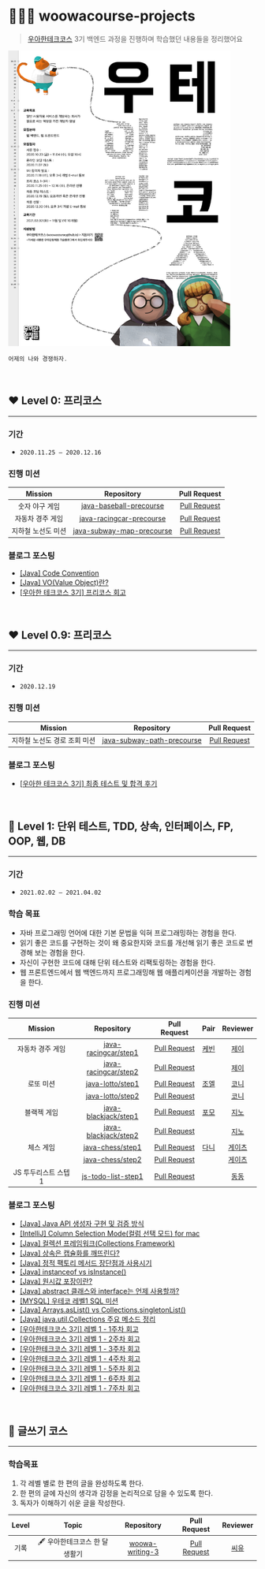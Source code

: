 # **👨🏻‍💻 woowacourse-projects**

> [우아한테크코스](https://woowacourse.github.io/) 3기 백엔드 과정을 진행하며 학습했던 내용들을 정리했어요

<img src='./image/techcourse_poster_3nd.jpeg' width="450" height="600">

```java
어제의 나와 경쟁하자. 
```

<br>

## **♥️ Level 0: 프리코스**

---

### **기간**

- `2020.11.25 – 2020.12.16`

### **진행 미션**

|Mission |Repository |Pull Request |
|:------:|:---------:|:-----------:|
|숫자 야구 게임|[java-baseball-precourse](https://github.com/Livenow14/java-baseball-precourse/tree/livenow)|[Pull Request](https://github.com/woowacourse/java-baseball-precourse/pull/272)|
|자동차 경주 게임|[java-racingcar-precourse](https://github.com/Livenow14/java-racingcar-precourse/tree/livenow)|[Pull Request](https://github.com/woowacourse/java-racingcar-precourse/pull/263)|
|지하철 노선도 미션|[java-subway-map-precourse](https://github.com/Livenow14/java-subway-map-precourse/tree/livenow)|[Pull Request](https://github.com/woowacourse/java-subway-map-precourse/pull/10)|

### **블로그 포스팅**

- [[Java] Code Convention](https://velog.io/@livenow/Java-Code-Convention)
- [[Java] VO(Value Object)란?](https://velog.io/@livenow/Java-VOValue-Object%EB%9E%80)
- [[우아한 테크코스 3기] 프리코스 회고](https://velog.io/@livenow/%EC%9A%B0%EC%95%84%ED%95%9C-%ED%85%8C%ED%81%AC%EC%BD%94%EC%8A%A4-3%EA%B8%B0-%ED%94%84%EB%A6%AC%EC%BD%94%EC%8A%A4-%ED%9A%8C%EA%B3%A0)

<br>

## **❤️ Level 0.9: 프리코스**

---

### **기간**

- `2020.12.19`

### **진행 미션**

|Mission |Repository |Pull Request |
|:------:|:---------:|:-----------:|
|지하철 노선도 경로 조회 미션|[java-subway-path-precourse](https://github.com/Livenow14/java-subway-path-precourse/tree/livenow)|[Pull Request](https://github.com/woowacourse/java-subway-path-precourse/pull/99)|

### **블로그 포스팅**

- [[우아한 테크코스 3기] 최종 테스트 및 합격 후기](https://velog.io/@livenow/%EC%9A%B0%EC%95%84%ED%95%9C-%ED%85%8C%ED%81%AC%EC%BD%94%EC%8A%A4-3%EA%B8%B0-%EC%B5%9C%EC%A2%85-%ED%85%8C%EC%8A%A4%ED%8A%B8-%EB%B0%8F-%ED%95%A9%EA%B2%A9-%ED%9B%84%EA%B8%B0)

<br>

## **🧡 Level 1: 단위 테스트, TDD, 상속, 인터페이스, FP, OOP, 웹, DB**

---

### **기간**

- `2021.02.02 – 2021.04.02`

### **학습 목표**

- 자바 프로그래밍 언어에 대한 기본 문법을 익혀 프로그래밍하는 경험을 한다.
- 읽기 좋은 코드를 구현하는 것이 왜 중요한지와 코드를 개선해 읽기 좋은 코드로 변경해 보는 경험을 한다.
- 자신이 구현한 코드에 대해 단위 테스트와 리팩토링하는 경험을 한다.
- 웹 프론트엔드에서 웹 백엔드까지 프로그래밍해 웹 애플리케이션을 개발하는 경험을 한다.

### **진행 미션**

|Mission |Repository |Pull Request |Pair | Reviewer |
|:------:|:---------:|:-----------:|:-----------:|:-----------:|
|자동차 경주 게임 |[java-racingcar/step1](https://github.com/Livenow14/java-racingcar/tree/step1)  |[Pull Request](https://github.com/woowacourse/java-racingcar/pull/150) |[케빈](https://github.com/xlffm3) |[제이](https://github.com/JunHoPark93) |
| |[java-racingcar/step2](https://github.com/Livenow14/java-racingcar/tree/step2)  |[Pull Request](https://github.com/woowacourse/java-racingcar/pull/217) | |[제이](https://github.com/JunHoPark93) |
|로또 미션|[java-lotto/step1](https://github.com/Livenow14/java-lotto/tree/step1)  |[Pull Request](https://github.com/woowacourse/java-lotto/pull/269) |[조엘](https://github.com/PapimonLikelion) |[코니](https://github.com/choihz) |
| |[java-lotto/step2](https://github.com/Livenow14/java-lotto/tree/step2)  |[Pull Request](https://github.com/woowacourse/java-lotto/pull/317) | |[코니](https://github.com/choihz) |
|블랙젝 게임|[java-blackjack/step1](https://github.com/Livenow14/java-blackjack/tree/step1)  |[Pull Request](https://github.com/woowacourse/java-blackjack/pull/151) |[포모](https://github.com/bosl95) |[지노](https://github.com/hyunssooo) |
| | [java-blackjack/step2](https://github.com/Livenow14/java-blackjack/tree/step2) |[Pull Request](https://github.com/woowacourse/java-blackjack/pull/196) | |[지노](https://github.com/hyunssooo) |
|체스 게임|[java-chess/step1](https://github.com/Livenow14/java-chess/tree/step1) |[Pull Request](https://github.com/woowacourse/java-chess/pull/194) |[다니](https://github.com/da-nyee) | [게이츠](https://github.com/serverwizard) |
| |[java-chess/step2](https://github.com/Livenow14/java-chess/tree/step2)  |[Pull Request](https://github.com/woowacourse/java-chess/pull/244) | |[게이츠](https://github.com/serverwizard) |
|JS 투두리스트 스텝1 |[js-todo-list-step1](https://github.com/Livenow14/js-todo-list-step1/tree/livenow14) |[Pull Request](https://github.com/woowacourse/js-todo-list-step1/pull/43) | |[동동](https://github.com/bigsaigon333) |

### **블로그 포스팅**

- [[Java] Java API 생성자 구현 및 검증 방식](https://www.notion.so/Java-Java-API-8f4dceee5c84440288a5424a6326e457)
- [[IntelliJ] Column Selection Mode(컬럼 선택 모드) for mac](https://livenow14.tistory.com/23)
- [[Java] 컬렉션 프레임워크(Collections Framework)](https://livenow14.tistory.com/31)
- [[Java] 상속은 캡슐화를 깨뜨린다?](https://livenow14.tistory.com/33)
- [[Java] 정적 팩토리 메서드 장단점과 사용시기](https://livenow14.tistory.com/34)
- [[Java] instanceof vs isInstance()](https://livenow14.tistory.com/36)
- [[Java] 원시값 포장이란?](https://livenow14.tistory.com/37)
- [[Java] abstract 클래스와 interface는 언제 사용할까?](https://livenow14.tistory.com/39)
- [[MYSQL] 우테코 레벨1 SQL 미션](https://livenow14.tistory.com/40)
- [[Java] Arrays.asList() vs Collections.singletonList()](https://livenow14.tistory.com/42)
- [[Java] java.util.Collections 주요 메소드 정리](https://livenow14.tistory.com/43)
- [[우아한테크코스 3기] 레벨 1 - 1주차 회고](https://livenow14.tistory.com/26)
- [[우아한테크코스 3기] 레벨 1 - 2주차 회고](https://livenow14.tistory.com/27)
- [[우아한테크코스 3기] 레벨 1 - 3주차 회고](https://livenow14.tistory.com/29)
- [[우아한테크코스 3기] 레벨 1 - 4주차 회고](https://livenow14.tistory.com/32)
- [[우아한테크코스 3기] 레벨 1 - 5주차 회고](https://livenow14.tistory.com/35)
- [[우아한테크코스 3기] 레벨 1 - 6주차 회고](https://livenow14.tistory.com/38)
- [[우아한테크코스 3기] 레벨 1 - 7주차 회고](https://livenow14.tistory.com/41)

<br>

## **📜 글쓰기 코스**

---

### **학습목표**

1. 각 레벨 별로 한 편의 글을 완성하도록 한다.
2. 한 편의 글에 자신의 생각과 감정을 논리적으로 담을 수 있도록 한다.
3. 독자가 이해하기 쉬운 글을 작성한다.

|Level |Topic |Repository |Pull Request |Reviewer |
|:------:|:---------:|:-----------:|:-----------:|:-----------:|
|기록 |🖋 우아한테크코스 한 달 생활기  |[woowa-writing-3](https://github.com/Livenow14/woowa-writing-3/tree/livenow14)  |[Pull Request](https://github.com/woowacourse/woowa-writing-3/pull/31) |[씨유](https://github.com/woowahanCU) |